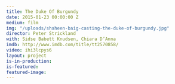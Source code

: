 ```yaml
---
title: The Duke Of Burgundy
date: 2015-01-23 00:00:00 Z
medium: film
img: "/uploads/shaheen-baig-casting-the-duke-of-burgundy.jpg"
director: Peter Strickland
with: Sidse Babett Knudsen, Chiara D’Anna
imdb: http://www.imdb.com/title/tt2570858/
video: ihi3lcpys6
layout: project
is-in-production: 
is-featured: 
featured-image: 
---
```


